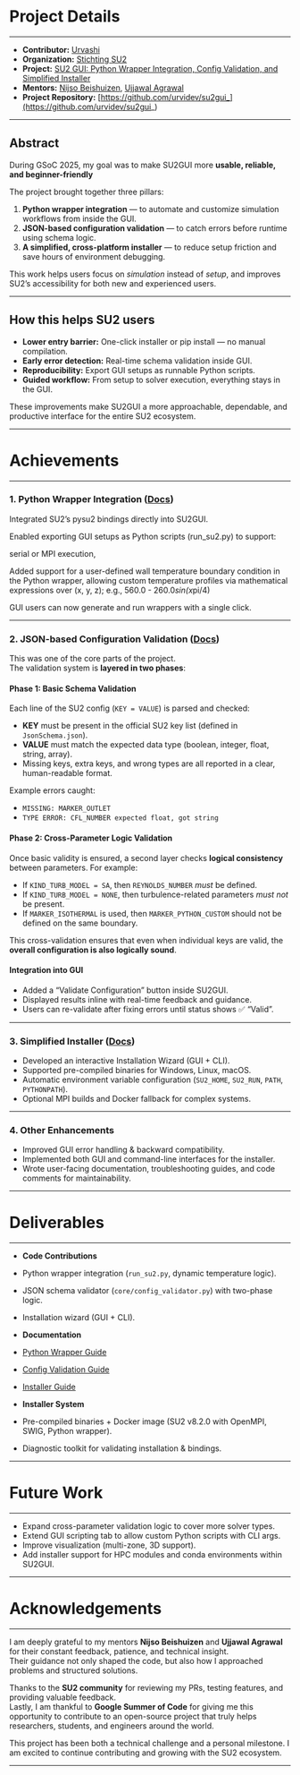 # Project Details

---

- **Contributor:** [Urvashi](https://github.com/urvidev)
- **Organization:** [Stichting SU2](https://github.com/su2code)
- **Project:** [SU2 GUI: Python Wrapper Integration, Config Validation, and Simplified Installer](https://summerofcode.withgoogle.com/programs/2025/projects)
- **Mentors:** [Nijso Beishuizen](https://github.com/bigfooted), [Ujjawal Agrawal](https://github.com/Ujjawal179)
- **Project Repository:** [https://github.com/urvidev/su2gui_](https://github.com/urvidev/su2gui_)

---

## Abstract

During GSoC 2025, my goal was to make SU2GUI more **usable, reliable, and beginner-friendly** 

The project brought together three pillars:
1. **Python wrapper integration** — to automate and customize simulation workflows from inside the GUI.
2. **JSON-based configuration validation** — to catch errors before runtime using schema logic.
3. **A simplified, cross-platform installer** — to reduce setup friction and save hours of environment debugging.

This work helps users focus on *simulation* instead of *setup*, and improves SU2’s accessibility for both new and experienced users.

---

## How this helps SU2 users

- **Lower entry barrier:** One-click installer or pip install — no manual compilation.
-  **Early error detection:** Real-time schema validation inside GUI.
-  **Reproducibility:** Export GUI setups as runnable Python scripts.
-  **Guided workflow:** From setup to solver execution, everything stays in the GUI.

These improvements make SU2GUI a more approachable, dependable, and productive interface for the entire SU2 ecosystem.

---

#  Achievements

---

###  1. Python Wrapper Integration ([Docs](Python-Wrapper.md))


Integrated SU2’s pysu2 bindings directly into SU2GUI.

Enabled exporting GUI setups as Python scripts (run_su2.py) to support:

serial or MPI execution,

 Added support for a user-defined wall temperature boundary condition in the Python wrapper, allowing custom temperature profiles via mathematical expressions over (x, y, z); e.g., 560.0 - 260.0*sin(x*pi/4)


GUI users can now generate and run wrappers with a single click.

 ---

###  2. JSON-based Configuration Validation ([Docs](Config-Validation.md))

This was one of the core parts of the project.  
The validation system is **layered in two phases**:

####  Phase 1: Basic Schema Validation

Each line of the SU2 config (`KEY = VALUE`) is parsed and checked:

- **KEY** must be present in the official SU2 key list (defined in `JsonSchema.json`).
- **VALUE** must match the expected data type (boolean, integer, float, string, array).
- Missing keys, extra keys, and wrong types are all reported in a clear, human-readable format.

Example errors caught:
- `MISSING: MARKER_OUTLET`
- `TYPE ERROR: CFL_NUMBER expected float, got string`

####  Phase 2: Cross-Parameter Logic Validation

Once basic validity is ensured, a second layer checks **logical consistency** between parameters. For example:

- If `KIND_TURB_MODEL = SA`, then `REYNOLDS_NUMBER` *must* be defined.
- If `KIND_TURB_MODEL = NONE`, then turbulence-related parameters *must not* be present.
- If `MARKER_ISOTHERMAL` is used, then `MARKER_PYTHON_CUSTOM` should not be defined on the same boundary.

This cross-validation ensures that even when individual keys are valid, the **overall configuration is also logically sound**.



####  Integration into GUI

- Added a “Validate Configuration” button inside SU2GUI.
- Displayed results inline with real-time feedback and guidance.
- Users can re-validate after fixing errors until status shows ✅ “Valid”.

 ---

###  3. Simplified Installer ([Docs](SU2-Installer.md))

- Developed an interactive Installation Wizard (GUI + CLI).
- Supported pre-compiled binaries for Windows, Linux, macOS.
- Automatic environment variable configuration (`SU2_HOME`, `SU2_RUN`, `PATH`, `PYTHONPATH`).
- Optional MPI builds and Docker fallback for complex systems.

 ---

###  4. Other Enhancements

- Improved GUI error handling & backward compatibility.
- Implemented both GUI and command-line interfaces for the installer.
- Wrote user-facing documentation, troubleshooting guides, and code comments for maintainability.

---

#  Deliverables

---

-  **Code Contributions**
  - Python wrapper integration (`run_su2.py`, dynamic temperature logic).
  - JSON schema validator (`core/config_validator.py`) with two-phase logic.
  - Installation wizard (GUI + CLI).

-  **Documentation**
  - [Python Wrapper Guide](Python-Wrapper.md)
  - [Config Validation Guide](Config-Validation.md)
  - [Installer Guide](SU2-Installer.md)

-  **Installer System**
  - Pre-compiled binaries + Docker image (SU2 v8.2.0 with OpenMPI, SWIG, Python wrapper).
  - Diagnostic toolkit for validating installation & bindings.

---

#  Future Work

---

- Expand cross-parameter validation logic to cover more solver types.
- Extend GUI scripting tab to allow custom Python scripts with CLI args.
- Improve visualization (multi-zone, 3D support).
- Add installer support for HPC modules and conda environments within SU2GUI.

---

#  Acknowledgements

---

I am deeply grateful to my mentors **Nijso Beishuizen** and **Ujjawal Agrawal** for their constant feedback, patience, and technical insight.  
Their guidance not only shaped the code, but also how I approached problems and structured solutions.

Thanks to the **SU2 community** for reviewing my PRs, testing features, and providing valuable feedback.  
Lastly, I am thankful to **Google Summer of Code** for giving me this opportunity to contribute to an open-source project that truly helps researchers, students, and engineers around the world.

This project has been both a technical challenge and a personal milestone. I am excited to continue contributing and growing with the SU2 ecosystem.

---

